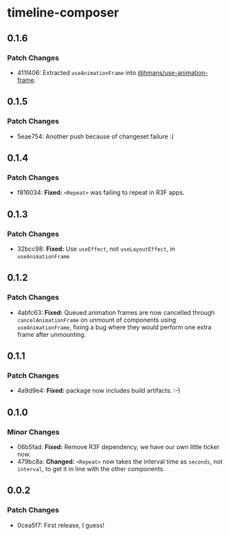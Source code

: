 # timeline-composer

## 0.1.6

### Patch Changes

- 411f406: Extracted `useAnimationFrame` into [@hmans/use-animation-frame](https://github.com/hmans/things/tree/main/packages/hmans-use-animation-frame).

## 0.1.5

### Patch Changes

- 5eae754: Another push because of changeset failure :(

## 0.1.4

### Patch Changes

- f816034: **Fixed:** `<Repeat>` was failing to repeat in R3F apps.

## 0.1.3

### Patch Changes

- 32bcc98: **Fixed:** Use `useEffect`, not `useLayoutEffect`, in `useAnimationFrame`

## 0.1.2

### Patch Changes

- 4abfc63: **Fixed:** Queued animation frames are now cancelled through `cancelAnimationFrame` on unmount of components using `useAnimationFrame`, fixing a bug where they would perform one extra frame after unmounting.

## 0.1.1

### Patch Changes

- 4a9d9e4: **Fixed:** package now includes build artifacts. :-)

## 0.1.0

### Minor Changes

- 06b5fad: **Fixed:** Remove R3F dependency, we have our own little ticker now.
- 479bc8a: **Changed:** `<Repeat>` now takes the interval time as `seconds`, not `interval`, to get it in line with the other components.

## 0.0.2

### Patch Changes

- 0cea5f7: First release, I guess!
